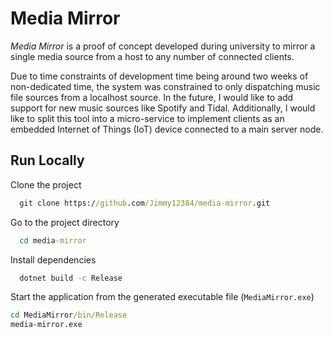﻿
# Media Mirror

*Media Mirror* is a proof of concept developed during university to mirror a single
media source from a host to any number of connected clients. 

Due to time constraints of development time being around two weeks of non-dedicated 
time, the system was constrained to only dispatching music file sources from a localhost 
source. In the future, I would like to add support for new music sources like Spotify and 
Tidal. Additionally, I would like to split this tool into a micro-service to implement
clients as an embedded Internet of Things (IoT) device connected to a main server node.

## Run Locally

Clone the project

```cmd
  git clone https://github.com/Jimmy12384/media-mirror.git
```

Go to the project directory

```cmd
  cd media-mirror
```

Install dependencies

```cmd
  dotnet build -c Release
```

Start the application from the generated executable file (`MediaMirror.exe`)

```cmd
cd MediaMirror/bin/Release
media-mirror.exe
```